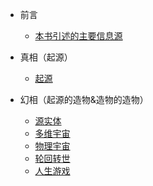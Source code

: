 * 前言

  * [本书引述的主要信息源](from.md)

* 真相（起源）

  * [起源](s1-origin.md)

* 幻相（起源的造物&造物的造物）

  * [源实体](s2-source-entity.md)
  * [多维宇宙](s2-universe.md)
  * [物理宇宙](s2-physical-universe.md)
  * [轮回转世](s2-samsara.md)
  * [人生游戏](s2-life-game.md)
